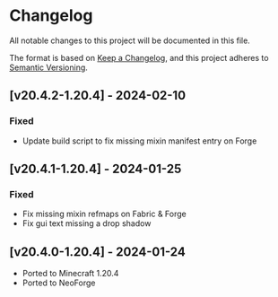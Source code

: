 # Changelog
All notable changes to this project will be documented in this file.

The format is based on [Keep a Changelog](https://keepachangelog.com/en/1.0.0/),
and this project adheres to [Semantic Versioning](https://semver.org/spec/v2.0.0.html).

## [v20.4.2-1.20.4] - 2024-02-10
### Fixed
- Update build script to fix missing mixin manifest entry on Forge

## [v20.4.1-1.20.4] - 2024-01-25
### Fixed
- Fix missing mixin refmaps on Fabric & Forge
- Fix gui text missing a drop shadow

## [v20.4.0-1.20.4] - 2024-01-24
- Ported to Minecraft 1.20.4
- Ported to NeoForge
